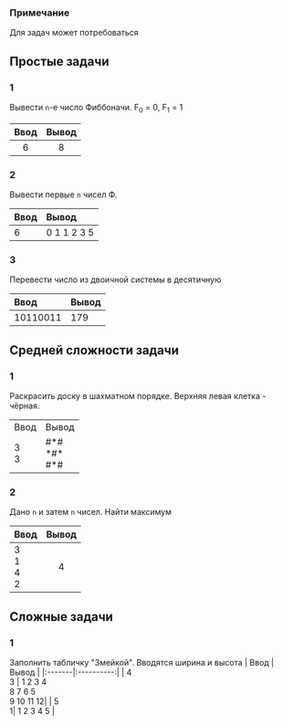 ### Примечание
Для задач может потребоваться

## Простые задачи
### 1
Вывести `n`-е число Фиббоначи. F<sub>0</sub> = 0, F<sub>1</sub> = 1

|   Ввод    |    Вывод    |
|:---------:|:-----------:|
|    6      |     8       |

### 2
Вывести первые `n` чисел Ф.

|   Ввод  |   Вывод       |
|:--------|:--------------|
|    6    | 0 1 1 2 3 5   |

### 3
Перевести число из двоичной системы в десятичную

|   Ввод   |   Вывод       |
|:---------|:--------------|
| 10110011 | 179           |

## Средней сложности задачи

### 1

Раскрасить доску в шахматном порядке. Верхняя левая клетка - чёрная.
<table>
<tr>
<td>
Ввод</td>
<td> Вывод </td>
</tr>
<tr>
<td>
3<br>3</td>
<td>#*#<br>*#*<br>#*#</td>
</tr>
</table>

### 2

Дано `n` и затем `n` чисел. Найти максимум

| Ввод | Вывод      |
|:-----|:----------:|
| 3 <br>1<br>4<br>2   | 4          |


## Сложные задачи

### 1

Заполнить табличку "Змейкой".
Вводятся ширина и высота
| Ввод   | Вывод      |
|:-------|:----------:|
| 4<br>3 | 1  2  3  4<br>  8  7  6  5 <br> 9 10 11 12|
| 5 <br>1| 1 2 3 4 5  |



